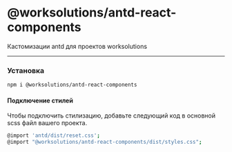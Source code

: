 # @worksolutions/antd-react-components

Кастомизации antd для проектов worksolutions

---
### Установка

```bash
npm i @worksolutions/antd-react-components
```

#### Подключение стилей

Чтобы подключить стилизацию, добавьте следующий код в основной scss файл вашего проекта.

```bash
@import 'antd/dist/reset.css';
@import "@worksolutions/antd-react-components/dist/styles.css";
```